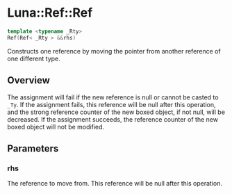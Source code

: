 # Luna::Ref::Ref

```c++
template <typename _Rty>
Ref(Ref< _Rty > &&rhs)
```

Constructs one reference by moving the pointer from another reference of one different type. 

## Overview
The assignment will fail if the new reference is null or cannot be casted to `_Ty`. If the assignment fails, this reference will be null after this operation, and the strong reference counter of the new boxed object, if not null, will be decreased. If the assignment succeeds, the reference counter of the new boxed object will not be modified. 

## Parameters
### rhs
The reference to move from. This reference will be null after this operation. 

